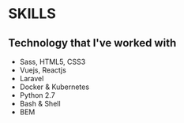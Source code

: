 # SKILLS
## Technology that I've worked with
- Sass, HTML5, CSS3
- Vuejs, Reactjs
- Laravel
- Docker & Kubernetes
- Python 2.7
- Bash & Shell
- BEM 
